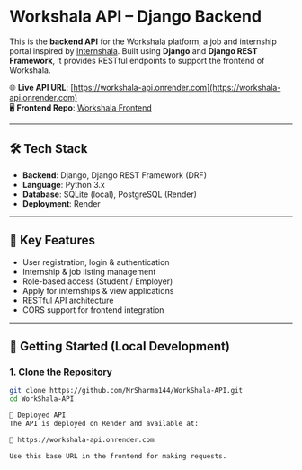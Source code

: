 # Workshala API – Django Backend

This is the **backend API** for the Workshala platform, a job and internship portal inspired by [Internshala](https://internshala.com/). Built using **Django** and **Django REST Framework**, it provides RESTful endpoints to support the frontend of Workshala.

🌐 **Live API URL**: [https://workshala-api.onrender.com](https://workshala-api.onrender.com)  
🖥️ **Frontend Repo**: [Workshala Frontend](https://github.com/MrSharma144/WorkShala-FrontEnd.git)

---

## 🛠 Tech Stack

- **Backend**: Django, Django REST Framework (DRF)
- **Language**: Python 3.x
- **Database**: SQLite (local), PostgreSQL (Render)
- **Deployment**: Render

---

## 📌 Key Features

- User registration, login & authentication
- Internship & job listing management
- Role-based access (Student / Employer)
- Apply for internships & view applications
- RESTful API architecture
- CORS support for frontend integration

---

## 🚀 Getting Started (Local Development)

### 1. Clone the Repository

```bash
git clone https://github.com/MrSharma144/WorkShala-API.git
cd WorkShala-API

📡 Deployed API
The API is deployed on Render and available at:

🔗 https://workshala-api.onrender.com

Use this base URL in the frontend for making requests.

